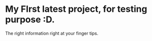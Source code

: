 # My FIrst latest project, for testing purpose :D.

The right information right at your finger tips.





